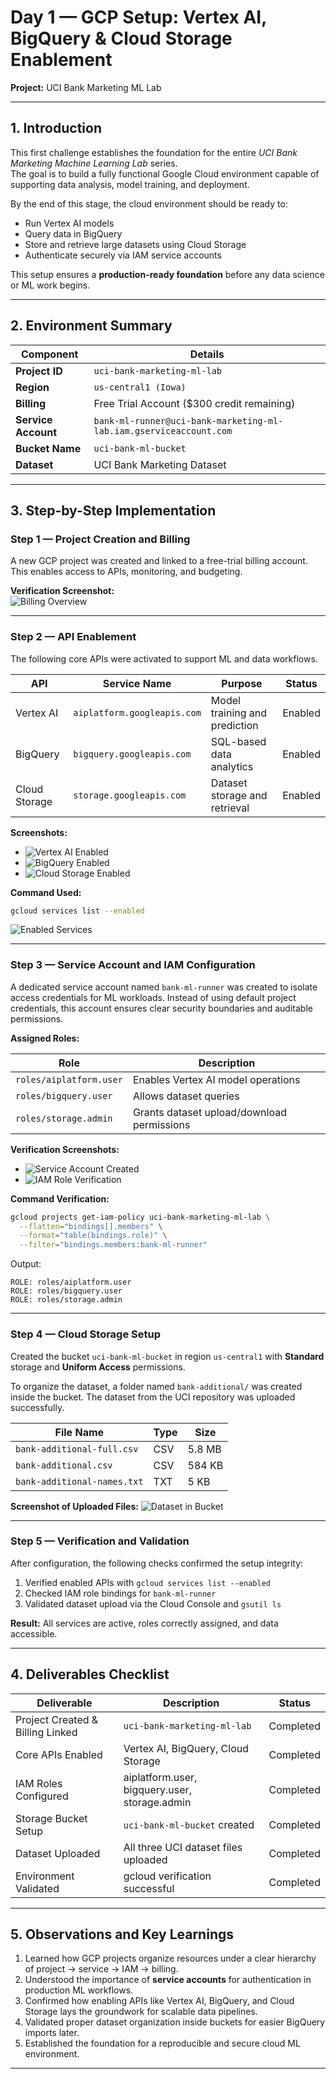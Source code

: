 
# Day 1 — GCP Setup: Vertex AI, BigQuery & Cloud Storage Enablement  
**Project:** UCI Bank Marketing ML Lab  

---

## 1. Introduction

This first challenge establishes the foundation for the entire *UCI Bank Marketing Machine Learning Lab* series.  
The goal is to build a fully functional Google Cloud environment capable of supporting data analysis, model training, and deployment.

By the end of this stage, the cloud environment should be ready to:
- Run Vertex AI models  
- Query data in BigQuery  
- Store and retrieve large datasets using Cloud Storage  
- Authenticate securely via IAM service accounts  

This setup ensures a **production-ready foundation** before any data science or ML work begins.

---

## 2. Environment Summary

| Component | Details |
|------------|----------|
| **Project ID** | `uci-bank-marketing-ml-lab` |
| **Region** | `us-central1 (Iowa)` |
| **Billing** | Free Trial Account ($300 credit remaining) |
| **Service Account** | `bank-ml-runner@uci-bank-marketing-ml-lab.iam.gserviceaccount.com` |
| **Bucket Name** | `uci-bank-ml-bucket` |
| **Dataset** | UCI Bank Marketing Dataset |

---

## 3. Step-by-Step Implementation

### Step 1 — Project Creation and Billing

A new GCP project was created and linked to a free-trial billing account.  
This enables access to APIs, monitoring, and budgeting.

**Verification Screenshot:**  
![Billing Overview](images/Exercise1/billing_overview.jpg)

---

### Step 2 — API Enablement

The following core APIs were activated to support ML and data workflows.

| API | Service Name | Purpose | Status |
|------|---------------|----------|---------|
| Vertex AI | `aiplatform.googleapis.com` | Model training and prediction | Enabled |
| BigQuery | `bigquery.googleapis.com` | SQL-based data analytics | Enabled |
| Cloud Storage | `storage.googleapis.com` | Dataset storage and retrieval | Enabled |

**Screenshots:**  
- ![Vertex AI Enabled](images/Day1_GCPSetup/vertex_ai.png)  
- ![BigQuery Enabled](images/Day1_GCPSetup/bigquery_api.png)  
- ![Cloud Storage Enabled](images/Day1_GCPSetup/cloud_storage_api.png)  

**Command Used:**  
```bash
gcloud services list --enabled
````

![Enabled Services](images/Day1_GCPSetup/gcloud_enabled_services.png)

---

### Step 3 — Service Account and IAM Configuration

A dedicated service account named `bank-ml-runner` was created to isolate access credentials for ML workloads.
Instead of using default project credentials, this account ensures clear security boundaries and auditable permissions.

**Assigned Roles:**

| Role                    | Description                                |
| ----------------------- | ------------------------------------------ |
| `roles/aiplatform.user` | Enables Vertex AI model operations         |
| `roles/bigquery.user`   | Allows dataset queries                     |
| `roles/storage.admin`   | Grants dataset upload/download permissions |

**Verification Screenshots:**

* ![Service Account Created](images/Day1_GCPSetup/service_account_created.png)
* ![IAM Role Verification](images/Day1_GCPSetup/iam_roles_check.png)

**Command Verification:**

```bash
gcloud projects get-iam-policy uci-bank-marketing-ml-lab \
  --flatten="bindings[].members" \
  --format="table(bindings.role)" \
  --filter="bindings.members:bank-ml-runner"
```

Output:

```
ROLE: roles/aiplatform.user
ROLE: roles/bigquery.user
ROLE: roles/storage.admin
```

---

### Step 4 — Cloud Storage Setup

Created the bucket `uci-bank-ml-bucket` in region `us-central1` with **Standard** storage and **Uniform Access** permissions.

To organize the dataset, a folder named `bank-additional/` was created inside the bucket.
The dataset from the UCI repository was uploaded successfully.

| File Name                   | Type | Size   |
| --------------------------- | ---- | ------ |
| `bank-additional-full.csv`  | CSV  | 5.8 MB |
| `bank-additional.csv`       | CSV  | 584 KB |
| `bank-additional-names.txt` | TXT  | 5 KB   |

**Screenshot of Uploaded Files:**
![Dataset in Bucket](images/Day1_GCPSetup/dataset_uploaded.png)

---

### Step 5 — Verification and Validation

After configuration, the following checks confirmed the setup integrity:

1. Verified enabled APIs with `gcloud services list --enabled`
2. Checked IAM role bindings for `bank-ml-runner`
3. Validated dataset upload via the Cloud Console and `gsutil ls`

**Result:**
All services are active, roles correctly assigned, and data accessible.

---

## 4. Deliverables Checklist

| Deliverable                      | Description                                   | Status    |
| -------------------------------- | --------------------------------------------- | --------- |
| Project Created & Billing Linked | `uci-bank-marketing-ml-lab`                   | Completed |
| Core APIs Enabled                | Vertex AI, BigQuery, Cloud Storage            | Completed |
| IAM Roles Configured             | aiplatform.user, bigquery.user, storage.admin | Completed |
| Storage Bucket Setup             | `uci-bank-ml-bucket` created                  | Completed |
| Dataset Uploaded                 | All three UCI dataset files uploaded          | Completed |
| Environment Validated            | gcloud verification successful                | Completed |

---

## 5. Observations and Key Learnings

1. Learned how GCP projects organize resources under a clear hierarchy of project → service → IAM → billing.
2. Understood the importance of **service accounts** for authentication in production ML workflows.
3. Confirmed how enabling APIs like Vertex AI, BigQuery, and Cloud Storage lays the groundwork for scalable data pipelines.
4. Validated proper dataset organization inside buckets for easier BigQuery imports later.
5. Established the foundation for a reproducible and secure cloud ML environment.

---
